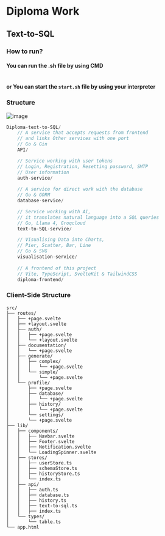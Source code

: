 # Diploma Work

## Text-to-SQL

### How to run?
#### You can run the .sh file by using CMD
```shell

```
#### or You can start the ```start.sh``` file by using your interpreter


### Structure

![image](https://github.com/user-attachments/assets/4bff83a0-f527-4107-9e81-3eac24398d97)


```go
Diploma-text-to-SQL/
	// A service that accepts requests from frontend 
	// and links Other services with one port
	// Go & Gin
    API/

	// Service working with user tokens
	// Login, Registration, Resetting password, SMTP
	// User information
    auth-service/
	
	// A service for direct work with the database
	// Go & GORM
    database-service/

	// Service working with AI, 
	// it translates natural language into a SQL queries
	// Go, Llama 4, Groqcloud
    text-to-SQL-service/

	// Visualising Data into Charts,
	// Pier, Scatter, Bar, Line
	// Go & SVG
    visualisation-service/
	
	// A frontend of this project
	// Vite, TypeScript, SvelteKit & TailwindCSS
    diploma-frontend/
```

### Client-Side Structure

```
src/
├── routes/
│   ├── +page.svelte
│   ├── +layout.svelte
│   ├── auth/
│   │   ├── +page.svelte
│   │   └── +layout.svelte
│   ├── documentation/
│   │   └── +page.svelte
│   ├── generate/
│   │   ├── complex/
│   │   │   └── +page.svelte
│   │   └── simple/
│   │       └── +page.svelte
│   └── profile/
│       ├── +page.svelte
│   	├── database/
│   	│   └── +page.svelte
│   	├── history/
│   	│   └── +page.svelte
│       └── settings/
│	    └── +page.svelte
├── lib/
│   ├── components/
│   │   ├── Navbar.svelte
│   │   ├── Footer.svelte
│   │   ├── Notification.svelte
│   │   └── LoadingSpinner.svelte
│   ├── stores/
│   │   ├── userStore.ts
│   │   ├── schemaStore.ts
│   │   ├── historyStore.ts
│   │   └── index.ts
│   ├── api/
│   │   ├── auth.ts
│   │   ├── database.ts
│   │   ├── history.ts
│   │   ├── text-to-sql.ts
│   │   ├── index.ts
│   └── types/
│       └── table.ts
└── app.html
```
